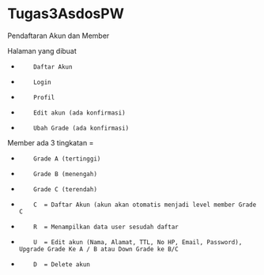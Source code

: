 # Tugas3AsdosPW

Pendaftaran Akun dan Member
 
Halaman yang dibuat
-         Daftar Akun
-         Login
-         Profil
-         Edit akun (ada konfirmasi)
-         Ubah Grade (ada konfirmasi)

Member ada 3 tingkatan =
-         Grade A (tertinggi)
-         Grade B (menengah)
-         Grade C (terendah)
 
-         C  = Daftar Akun (akun akan otomatis menjadi level member Grade C
-         R  = Menampilkan data user sesudah daftar
-         U  = Edit akun (Nama, Alamat, TTL, No HP, Email, Password), Upgrade Grade Ke A / B atau Down Grade ke B/C
-         D  = Delete akun
